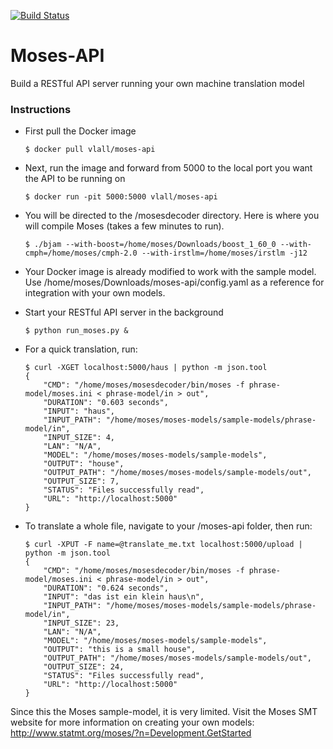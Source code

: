 [![Build Status](https://travis-ci.org/vlall/Moses-API.svg?branch=master)](https://travis-ci.org/vlall/Moses-API)
# Moses-API
Build a RESTful API server running your own machine translation model

### Instructions
- First pull the Docker image 

  ```$ docker pull vlall/moses-api```

- Next, run the image and forward from 5000 to the local port you want the API to be running on
    ```
    $ docker run -pit 5000:5000 vlall/moses-api
    ```

- You will be directed to the /mosesdecoder directory. Here is where you will compile Moses (takes a few minutes to run).
    ```
    $ ./bjam --with-boost=/home/moses/Downloads/boost_1_60_0 --with-cmph=/home/moses/cmph-2.0 --with-irstlm=/home/moses/irstlm -j12
    ```

- Your Docker image is already modified to work with the sample model. Use /home/moses/Downloads/moses-api/config.yaml as a reference for integration with your own models.

- Start your RESTful API server in the background

    ```$ python run_moses.py &```

- For a quick translation, run:

    ```
    $ curl -XGET localhost:5000/haus | python -m json.tool
    {
        "CMD": "/home/moses/mosesdecoder/bin/moses -f phrase-model/moses.ini < phrase-model/in > out",
        "DURATION": "0.603 seconds",
        "INPUT": "haus",
        "INPUT_PATH": "/home/moses/moses-models/sample-models/phrase-model/in",
        "INPUT_SIZE": 4,
        "LAN": "N/A",
        "MODEL": "/home/moses/moses-models/sample-models",
        "OUTPUT": "house",
        "OUTPUT_PATH": "/home/moses/moses-models/sample-models/out",
        "OUTPUT_SIZE": 7,
        "STATUS": "Files successfully read",
        "URL": "http://localhost:5000"
    }

    ```

- To translate a whole file, navigate to your /moses-api folder, then run:

    ```
    $ curl -XPUT -F name=@translate_me.txt localhost:5000/upload | python -m json.tool
    {
        "CMD": "/home/moses/mosesdecoder/bin/moses -f phrase-model/moses.ini < phrase-model/in > out",
        "DURATION": "0.624 seconds",
        "INPUT": "das ist ein klein haus\n",
        "INPUT_PATH": "/home/moses/moses-models/sample-models/phrase-model/in",
        "INPUT_SIZE": 23,
        "LAN": "N/A",
        "MODEL": "/home/moses/moses-models/sample-models",
        "OUTPUT": "this is a small house",
        "OUTPUT_PATH": "/home/moses/moses-models/sample-models/out",
        "OUTPUT_SIZE": 24,
        "STATUS": "Files successfully read",
        "URL": "http://localhost:5000"
    }
    ```

Since this the Moses sample-model, it is very limited. Visit the Moses SMT website for more information on creating your own models: http://www.statmt.org/moses/?n=Development.GetStarted
